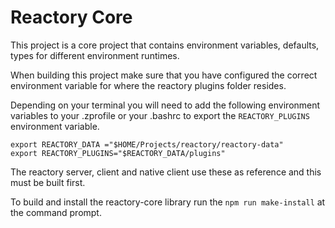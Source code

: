 # Reactory Core

This project is a core project that contains environment variables, defaults, types for different environment runtimes.

When building this project make sure that you have configured the correct environment variable for where the reactory plugins folder resides.

Depending on your terminal you will need to add the following environment variables to your .zprofile or your .bashrc to export the `REACTORY_PLUGINS` environment variable. 

    export REACTORY_DATA ="$HOME/Projects/reactory/reactory-data"
    export REACTORY_PLUGINS="$REACTORY_DATA/plugins"

The reactory server, client and native client use these as reference and this must be built first.

To build and install the reactory-core library run the `npm run make-install` at the command prompt.

